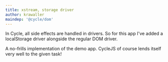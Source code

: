 ```yaml
---
title: xstream, storage driver
author: krawaller
maindep: '@cycle/dom'
---
```


In Cycle, all side effects are handled in drivers. So for this app I've added a localStorage driver alongside the regular DOM driver.

A no-frills implementation of the demo app. CycleJS of course lends itself very well to the given task!